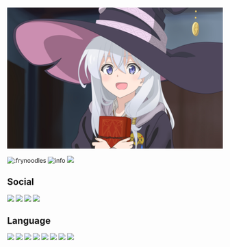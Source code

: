 ![](pic/ireina2.jpg)

![:frynoodles](https://count.getloli.com/get/@:frynoodles)
 ![info](https://github-readme-stats.vercel.app/api?username=frynoodles&show_icons=true&count_private=true&hide=prs&theme=dark)
 ![](https://github-readme-stats.vercel.app/api/top-langs/?username=frynoodles&hide=TeX&layout=compact)
  ## Social
 [![](https://img.shields.io/badge/--twitter?label=Twitter&logo=Twitter&style=social)](https://twitter.com/Ilovefrynoodle1)
 [![](https://img.shields.io/badge/%5B%5D~(%EF%BF%A3%E2%96%BD%EF%BF%A3)~*-bilibili-ff69b4)](https://space.bilibili.com/29325500)
  [![](https://img.shields.io/badge/-sanshuidesu@163.com-c14438?style=plastic&logo=Gmail&logoColor=white&link=mailto:sanshuidesu@163.com)](mailto:sanshuidesu@163.com)
  <a target="_blank" href="http://mail.qq.com/cgi-bin/qm_share?t=qm_mailme&email=cgETHAEaBxsWFwEHMhQdCh8TGx5cER0f" style="text-decoration:none;"><img src="http://rescdn.qqmail.com/zh_CN/htmledition/images/function/qm_open/ico_mailme_01.png"/></a>
 ## Language
 ![](https://img.shields.io/badge/javascript%20-%23323330.svg?&style=for-the-badge&logo=javascript&logoColor=%23F7DF1E)
 ![](https://img.shields.io/badge/html5%20-%23E34F26.svg?&style=for-the-badge&logo=html5&logoColor=white)
 ![](https://img.shields.io/badge/css3%20-%231572B6.svg?&style=for-the-badge&logo=css3&logoColor=white)
 ![](https://img.shields.io/badge/python%20-%2314354C.svg?&style=for-the-badge&logo=python&logoColor=white)
 ![](https://img.shields.io/badge/c%20-%2300599C.svg?&style=for-the-badge&logo=c&logoColor=white)
 ![](https://img.shields.io/badge/c++%20-%2300599C.svg?&style=for-the-badge&logo=c%2B%2B&ogoColor=white)
 ![](https://img.shields.io/badge/java-%23ED8B00.svg?&style=for-the-badge&logo=java&logoColor=white)
 ![](https://img.shields.io/badge/kotlin-%230095D5.svg?&style=for-the-badge&logo=kotlin&logoColor=white)
